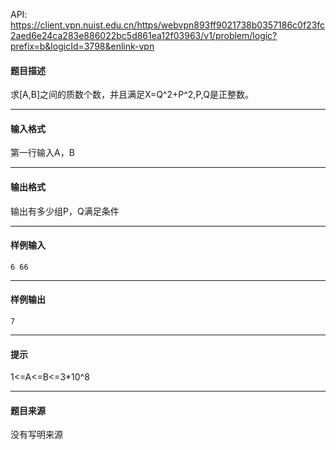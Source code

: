 API: https://client.vpn.nuist.edu.cn/https/webvpn893ff9021738b0357186c0f23fc2aed6e24ca283e886022bc5d861ea12f03963/v1/problem/logic?prefix=b&logicId=3798&enlink-vpn

#### 题目描述

求\[A,B\]之间的质数个数，并且满足X=Q^2+P^2,P,Q是正整数。

---

#### 输入格式

第一行输入A，B

---

#### 输出格式

输出有多少组P，Q满足条件

---

#### 样例输入
```
6 66
```

---

#### 样例输出
```
7

```

---

#### 提示

1<=A<=B<=3\*10^8

---

#### 题目来源

没有写明来源